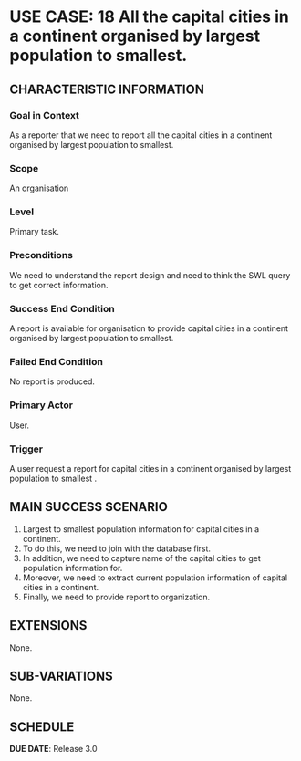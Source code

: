 # USE CASE: 18 All the capital cities in a continent organised by largest population to smallest.

## CHARACTERISTIC INFORMATION

### Goal in Context

As a reporter that we need to report all the capital cities in a continent organised by largest population to smallest.

### Scope

An organisation

### Level

Primary task.

### Preconditions

We need to understand the report design and need to think the SWL query to get correct information.

### Success End Condition

A report is available for organisation to provide  capital cities in a continent organised by largest population to smallest.

### Failed End Condition

No report is produced.

### Primary Actor

User.

### Trigger

A user request a report for capital cities in a continent organised by largest population to smallest .

## MAIN SUCCESS SCENARIO

1. Largest to smallest population information for capital cities in a continent.
2. To do this, we need to join with the database first.
3. In addition, we need to capture name of the capital cities to get population information for.
4. Moreover, we need to extract current population information of capital cities in a continent.
5. Finally, we need to  provide report to organization.

## EXTENSIONS

None.

## SUB-VARIATIONS

None.

## SCHEDULE

**DUE DATE**: Release 3.0

